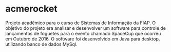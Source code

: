 # acmerocket

Projeto acadêmico para o curso de Sistemas de Informação da FIAP. O objetivo do projeto era analisar e desenvolver um software para controle de lançamentos de foguetes para o evento chamado SpaceCup que ocorreu em Outubro de 2016. O software foi desenvolvido em Java para desktop, utilizando banco de dados MySql.
